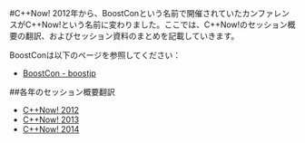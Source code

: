 #C++Now!
2012年から、BoostConという名前で開催されていたカンファレンスがC++Now!という名前に変わりました。ここでは、C++Now!のセッション概要の翻訳、およびセッション資料のまとめを記載していきます。

BoostConは以下のページを参照してください：

- [BoostCon - boostjp](/boostcon.md)


##各年のセッション概要翻訳

- [C++Now! 2012](/cppnow/2012.md)
- [C++Now! 2013](/cppnow/2013.md)
- [C++Now! 2014](/cppnow/2014.md)

